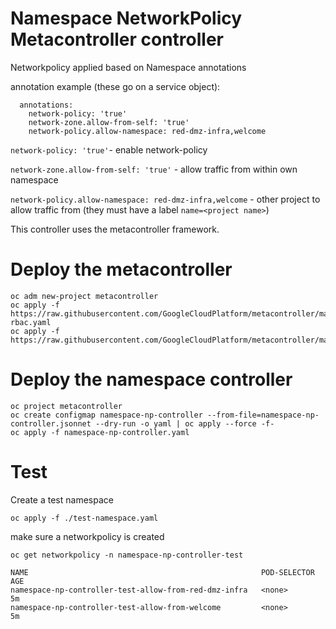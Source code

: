 # Namespace NetworkPolicy Metacontroller controller

Networkpolicy applied based on Namespace annotations

annotation example (these go on a service object):

```
  annotations:
    network-policy: 'true'
    network-zone.allow-from-self: 'true'
    network-policy.allow-namespace: red-dmz-infra,welcome
```

`network-policy: 'true'`- enable network-policy

`network-zone.allow-from-self: 'true'` - allow traffic from within own namespace

`network-policy.allow-namespace: red-dmz-infra,welcome` - other project to allow traffic from (they must have a label `name=<project name>`)

This controller uses the metacontroller framework.

# Deploy the metacontroller

```
oc adm new-project metacontroller
oc apply -f https://raw.githubusercontent.com/GoogleCloudPlatform/metacontroller/master/manifests/metacontroller-rbac.yaml
oc apply -f https://raw.githubusercontent.com/GoogleCloudPlatform/metacontroller/master/manifests/metacontroller.yaml
```

# Deploy the namespace controller
```
oc project metacontroller
oc create configmap namespace-np-controller --from-file=namespace-np-controller.jsonnet --dry-run -o yaml | oc apply --force -f-
oc apply -f namespace-np-controller.yaml
```

# Test

Create a test namespace

```
oc apply -f ./test-namespace.yaml
```

make sure a networkpolicy is created

```
oc get networkpolicy -n namespace-np-controller-test

NAME                                                    POD-SELECTOR   AGE
namespace-np-controller-test-allow-from-red-dmz-infra   <none>         5m
namespace-np-controller-test-allow-from-welcome         <none>         5m
```